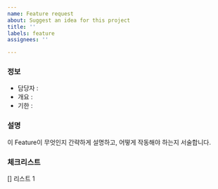 ```yaml
---
name: Feature request
about: Suggest an idea for this project
title: ''
labels: feature
assignees: ''

---
```


### 정보
- 담당자 : 
- 개요 :  
- 기한 :  

### 설명
이 Feature이 무엇인지 간략하게 설명하고, 어떻게 작동해야 하는지 서술합니다.

### 체크리스트
[] 리스트 1
